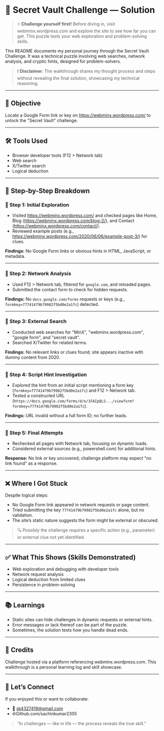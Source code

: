 # 🔐 Secret Vault Challenge — Solution 

> ⚡ **Challenge yourself first!** Before diving in, visit webminx.wordpress.com and explore the site to see how far you can get. This puzzle tests your web exploration and problem-solving skills.

This README documents my personal journey through the Secret Vault Challenge. It was a technical puzzle involving web searches, network analysis, and cryptic hints, designed for problem-solvers.

> ❗ **Disclaimer**: The walkthrough shares my thought process and steps without revealing the final solution, showcasing my technical reasoning.

---

## 🎯 Objective

Locate a Google Form link or key on https://webminx.wordpress.com/ to unlock the "Secret Vault" challenge.

---

## 🛠 Tools Used

- Browser developer tools (F12 &gt; Network tab)
- Web search
- X/Twitter search
- Logical deduction

---

## 🚶 Step-by-Step Breakdown

### 🔹 Step 1: Initial Exploration

- Visited https://webminx.wordpress.com/ and checked pages like Home, Blog (https://webminx.wordpress.com/blog-2/), and Contact (https://webminx.wordpress.com/contact/).
- Reviewed example posts (e.g., https://webminx.wordpress.com/2020/06/06/example-post-3/) for clues.

**Findings:** No Google Form links or obvious hints in HTML, JavaScript, or metadata.

---

### 🔹 Step 2: Network Analysis

- Used F12 &gt; Network tab, filtered for `google.com`, and reloaded pages.
- Submitted the contact form to check for hidden requests.

**Findings:** No `docs.google.com/forms` requests or keys (e.g., `formkey=77741479b79982f5bd0e2a1fc`) detected.

---

### 🔹 Step 3: External Search

- Conducted web searches for "MinX", "webminx.wordpress.com", "google form", and "secret vault".
- Searched X/Twitter for related terms.

**Findings:** No relevant links or clues found; site appears inactive with dummy content from 2020.

---

### 🔹 Step 4: Script Hint Investigation

- Explored the hint from an initial script mentioning a form key (`formkey=77741479b79982f5bd0e2a1fc`) and F12 &gt; Network tab.
- Tested a constructed URL (`https://docs.google.com/forms/d/e/1FAIpQLS.../viewform?formkey=77741479b79982f5bd0e2a1fc`).

**Findings:** URL invalid without a full form ID; no further leads.

---

### 🔹 Step 5: Final Attempts

- Rechecked all pages with Network tab, focusing on dynamic loads.
- Considered external sources (e.g., powershell.com) for additional hints.

**Response:** No link or key uncovered; challenge platform may expect "no link found" as a response.

---

## ❌ Where I Got Stuck

Despite logical steps:

- No Google Form link appeared in network requests or page content.
- Tried submitting the key `77741479b79982f5bd0e2a1fc` alone, but no validation.
- The site’s static nature suggests the form might be external or obscured.

> 🔍 Possibly the challenge requires a specific action (e.g., parameter) or external clue not yet identified.

---

## ✅ What This Shows (Skills Demonstrated)

- Web exploration and debugging with developer tools
- Network request analysis
- Logical deduction from limited clues
- Persistence in problem-solving

---

## 📚 Learnings

- Static sites can hide challenges in dynamic requests or external hints.
- Error messages or lack thereof can be part of the puzzle.
- Sometimes, the solution tests how you handle dead ends.

---

## 🙏 Credits

Challenge hosted via a platform referencing webminx.wordpress.com. This walkthrough is a personal learning log and skill showcase.

---

## 🤝 Let’s Connect

If you enjoyed this or want to collaborate:

- 📧 sk4327419@gmail.com
- 🌐Github.com/sachinkumar2305

> “In challenges — like in life — the process reveals the true skill.”